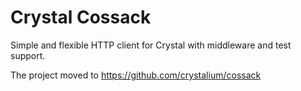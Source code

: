 # Crystal Cossack
Simple and flexible HTTP client for Crystal with middleware and test support.

The project moved to https://github.com/crystalium/cossack
